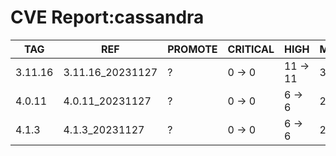 # CVE Report:cassandra
|   TAG   |       REF        | PROMOTE | CRITICAL |   HIGH   |  MEDIUM  |   LOW    | UNKNOWN |
|---------|------------------|---------|----------|----------|----------|----------|---------|
| 3.11.16 | 3.11.16_20231127 | ?       | 0 -> 0   | 11 -> 11 | 39 -> 39 | 29 -> 24 | 0 -> 0  |
| 4.0.11  | 4.0.11_20231127  | ?       | 0 -> 0   | 6 -> 6   | 27 -> 27 | 33 -> 28 | 0 -> 0  |
| 4.1.3   | 4.1.3_20231127   | ?       | 0 -> 0   | 6 -> 6   | 27 -> 27 | 33 -> 28 | 0 -> 0  |
